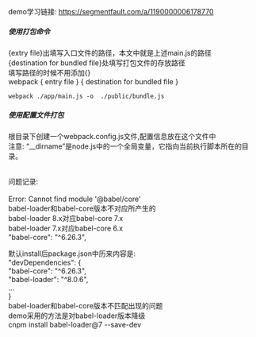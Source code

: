 
demo学习链接: https://segmentfault.com/a/1190000006178770

##### 使用打包命令
{extry file}出填写入口文件的路径，本文中就是上述main.js的路径<br/>
{destination for bundled file}处填写打包文件的存放路径<br/>
填写路径的时候不用添加{}<br/>
webpack { entry file } { destination for bundled file }<br/>
```
webpack ./app/main.js -o  ./public/bundle.js
```

##### 使用配置文件打包
根目录下创建一个webpack.config.js文件,配置信息放在这个文件中<br/>
注意: “__dirname”是node.js中的一个全局变量，它指向当前执行脚本所在的目录。<br/><br/>


问题记录:<br/><br/>
Error: Cannot find module '@babel/core’<br/>
babel-loader和babel-core版本不对应所产生的<br/>
babel-loader 8.x对应babel-core 7.x<br/>
babel-loader 7.x对应babel-core 6.x<br/>
"babel-core": "^6.26.3",

默认install后package.json中历来内容是:<br/>
"devDependencies": {<br/>
    "babel-core": "^6.26.3",<br/>
    "babel-loader": "^8.0.6",<br/>
    ...<br/>
}<br/>
babel-loader和babel-core版本不匹配出现的问题<br/>
demo采用的方法是对babel-loader版本降级<br/>
cnpm install babel-loader@7 --save-dev<br/>
